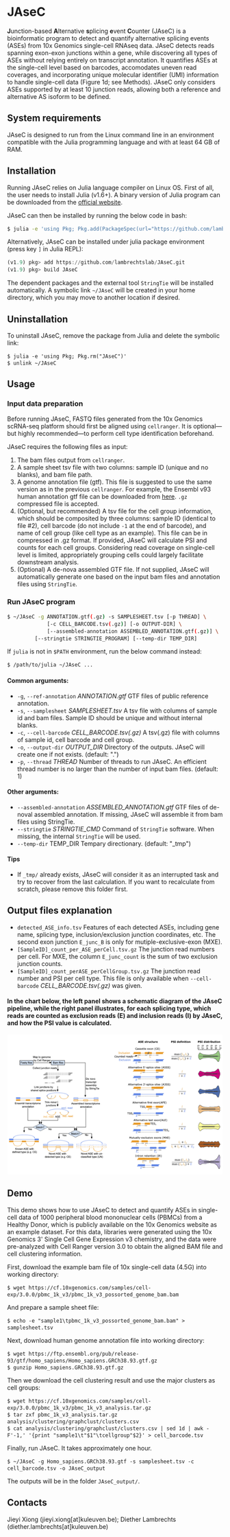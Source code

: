 # JAseC
**J**unction-based **A**lternative **s**plicing **e**vent **C**ounter (JAseC) is a bioinformatic program to detect and quantify alternative splicing events (ASEs) from 10x Genomics single-cell RNAseq data. JAseC detects reads spanning exon-exon junctions within a gene, while discovering all types of ASEs without relying entirely on transcript annotation. It quantifies ASEs at the single-cell level based on barcodes,  accomodates uneven read coverages, and incorporating unique molecular identifier (UMI) information to handle single-cell data (Figure 1d; see Methods). JAseC only considers ASEs supported by at least 10 junction reads, allowing both a reference and alternative AS isoform to be defined.

## System requirements
JAseC is designed to run from the Linux command line in an environment compatible with the Julia programming language and with at least 64 GB of RAM.

## Installation
Running JAseC relies on Julia language compiler on Linux OS. First of all, the user needs to install Julia (v1.6+). A binary version of Julia program can be downloaded from the [official website](https://julialang.org/downloads/).

JAseC can then be installed by running the below code in bash:
```bash
$ julia -e 'using Pkg; Pkg.add(PackageSpec(url="https://github.com/lambrechtslab/JAseC.git"))'
```
Alternatively, JAseC can be installed under julia package environment (press key `]` in Julia REPL):
```julia
(v1.9) pkg> add https://github.com/lambrechtslab/JAseC.git
(v1.9) pkg> build JAseC
```
The dependent packages and the external tool `StringTie` will be installed automatically. A symbolic link `~/JAseC` will be created in your home directory, which you may move to another location if desired.

## Uninstallation
To uninstall JAseC, remove the package from Julia and delete the symbolic link:
```
$ julia -e 'using Pkg; Pkg.rm("JAseC")'
$ unlink ~/JAseC
```

## Usage
### Input data preparation
Before running JAseC, FASTQ files generated from the 10x Genomics scRNA-seq platform should first be aligned using `cellranger`. It is optional—but highly recommended—to perform cell type identification beforehand.

JAseC requires the following files as input:
1. The bam files output from `cellranger`.
2. A sample sheet tsv file with two columns: sample ID (unique and no blanks), and bam file path.
3. A genome annotation file (gtf). This file is suggested to use the same version as in the previous `cellranger`. For example, the Ensembl v93 human annotation gtf file can be downloaded from [here](https://ftp.ensembl.org/pub/release-93/gtf/homo_sapiens/Homo_sapiens.GRCh38.93.gtf.gz). `.gz` compressed file is accepted.
4. (Optional, but recommended) A tsv file for the cell group information, which should be composited by three columns: sample ID (identical to file #2), cell barcode (do not include `-1` at the end of barcode), and name of cell group (like cell type as an example). This file can be in compressed in .gz format. If provided, JAseC will calculate PSI and counts for each cell groups. Considering read coverage on single-cell level is limited, appropriately grouping cells could largely facilitate downstream analysis.
5. (Optional) A de-nova assembled GTF file. If not supplied, JAseC will automatically generate one based on the input bam files and annotation files using `StringTie`.
### Run JAseC program
```bash
$ ~/JAseC -g ANNOTATION.gtf(.gz) -s SAMPLESHEET.tsv [-p THREAD] \
      	     [-c CELL_BARCODE.tsv(.gz)] [-o OUTPUT-DIR] \
             [--assembled-annotation ASSEMBLED_ANNOTATION.gtf(.gz)] \
	     [--stringtie STRINGTIE_PROGRAM] [--temp-dir TEMP_DIR]
```
If `julia` is not in `$PATH` environment, run the below command instead:
```bash
$ /path/to/julia ~/JAseC ...
```
#### Common arguments:
*  `-g`, `--ref-annotation` _ANNOTATION.gtf_ GTF files of public reference annotation.
*  `-s`, `--samplesheet` _SAMPLESHEET.tsv_
                        A tsv file with columns of sample id and bam files. Sample ID should be unique and without internal blanks.
*  `-c`, `--cell-barcode` _CELL_BARCODE.tsv(.gz)_
                        A tsv(.gz) file with columns of sample id, cell barcode and cell group.
*  `-o`, `--output-dir` _OUTPUT_DIR_ Directory of the outputs. JAseC will create one if not exists. (default: ".")
*  `-p`, `--thread` _THREAD_ Number of threads to run JAseC. An efficient thread number is no larger than the number of input bam files. (default: 1)
#### Other arguments:
*  `--assembled-annotation` _ASSEMBLED_ANNOTATION.gtf_  GTF files of de-noval assembled annotation. If missing, JAseC will assemble it from bam files using StringTie.
*  `--stringtie` _STRINGTIE_CMD_ Command of `StringTie` software. When missing, the internal `StringTie` will be used.
*  `--temp-dir` TEMP_DIR Tempary directionary. (default: "_tmp")
#### Tips
* If `_tmp/` already exists, JAseC will consider it as an interrupted task and try to recover from the last calculation. If you want to recalculate from scratch, please remove this folder first.
## Output files explanation
*  `detected_ASE_info.tsv` Features of each detected ASEs, including gene name, splicing type, inclusion/exclusion junction coordinates, etc. The second exon junction `E_junc_B` is only for mutiple-exclusive-exon (MXE).
*  `[SampleID]_count_per_ASE_perCell.tsv.gz`  The junction read numbers per cell. For MXE, the column `E_junc_count` is the sum of two exclusion junction counts.
*  `[SampleID]_count_perASE_perCellGroup.tsv.gz`  The junction read number and PSI per cell type. This file is only available when `--cell-barcode` _CELL_BARCODE.tsv(.gz)_ was given.
#### In the chart below, the left panel shows a schematic diagram of the JAseC pipeline, while the right panel illustrates, for each splicing type, which reads are counted as exclusion reads (E) and inclusion reads (I) by JAseC, and how the PSI value is calculated.
![](extdata/chart/bitmap.png)
## Demo
This demo shows how to use JAseC to detect and quantify ASEs in single-cell data of 1000 peripheral blood mononuclear cells (PBMCs) from a Healthy Donor, which is publicly available on the 10x Genomics website as an example dataset. For this data, libraries were generated using the 10x Genomics 3' Single Cell Gene Expression v3 chemistry, and the data were pre-analyzed with Cell Ranger version 3.0 to obtain the aligned BAM file and cell clustering information.

First, download the example bam file of 10x single-cell data (4.5G) into working directory:
```
$ wget https://cf.10xgenomics.com/samples/cell-exp/3.0.0/pbmc_1k_v3/pbmc_1k_v3_possorted_genome_bam.bam
```
And prepare a sample sheet file:
```
$ echo -e "sample1\tpbmc_1k_v3_possorted_genome_bam.bam" > samplesheet.tsv
```
Next, download human genome annotation file into working directory:
```
$ wget https://ftp.ensembl.org/pub/release-93/gtf/homo_sapiens/Homo_sapiens.GRCh38.93.gtf.gz
$ gunzip Homo_sapiens.GRCh38.93.gtf.gz
```
Then we download the cell clustering result and use the major clusters as cell groups:
```
$ wget https://cf.10xgenomics.com/samples/cell-exp/3.0.0/pbmc_1k_v3/pbmc_1k_v3_analysis.tar.gz
$ tar zxf pbmc_1k_v3_analysis.tar.gz analysis/clustering/graphclust/clusters.csv
$ cat analysis/clustering/graphclust/clusters.csv | sed 1d | awk -F'-1,' '{print "sample1\t"$1"\tcellgroup"$2}' > cell_barcode.tsv
```
Finally, run JAseC. It takes approximately one hour.
```
$ ~/JAseC -g Homo_sapiens.GRCh38.93.gtf -s samplesheet.tsv -c cell_barcode.tsv -o JAseC_output
```
The outputs will be in the folder `JAseC_output/`.
## Contacts
Jieyi Xiong (jieyi.xiong[at]kuleuven.be); Diether Lambrechts (diether.lambrechts[at]kuleuven.be)
